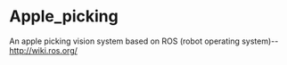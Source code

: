 # Apple_picking
An apple picking vision system based on ROS (robot operating system)--http://wiki.ros.org/
